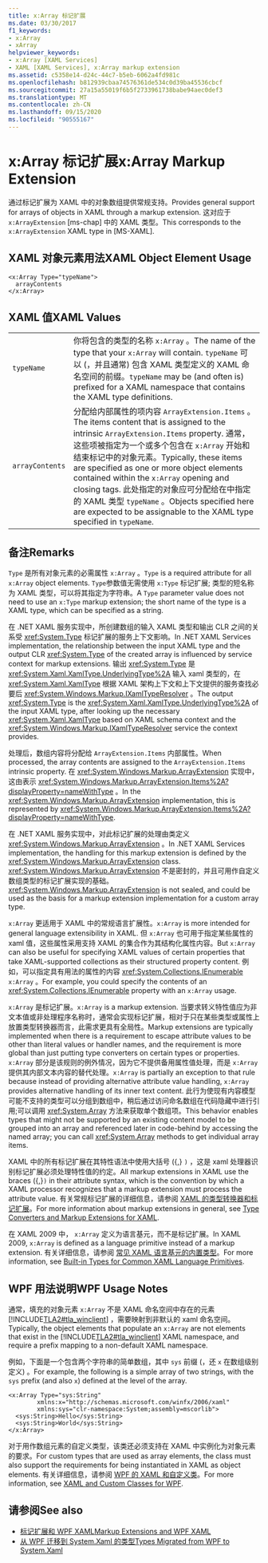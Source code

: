 ```yaml
---
title: x:Array 标记扩展
ms.date: 03/30/2017
f1_keywords:
- x:Array
- xArray
helpviewer_keywords:
- x:Array [XAML Services]
- XAML [XAML Services], x:Array markup extension
ms.assetid: c5358e14-d24c-44c7-b5eb-6062a4fd981c
ms.openlocfilehash: b812939cbaa74576361de534c0d39ba45536cbcf
ms.sourcegitcommit: 27a15a55019f6b5f2733961738babe94aec0def3
ms.translationtype: MT
ms.contentlocale: zh-CN
ms.lasthandoff: 09/15/2020
ms.locfileid: "90555167"
---
```

# <a name="xarray-markup-extension"></a><span data-ttu-id="6e023-102">x:Array 标记扩展</span><span class="sxs-lookup"><span data-stu-id="6e023-102">x:Array Markup Extension</span></span>

<span data-ttu-id="6e023-103">通过标记扩展为 XAML 中的对象数组提供常规支持。</span><span class="sxs-lookup"><span data-stu-id="6e023-103">Provides general support for arrays of objects in XAML through a markup extension.</span></span> <span data-ttu-id="6e023-104">这对应于 `x:ArrayExtension` [ms-chap] 中的 XAML 类型。</span><span class="sxs-lookup"><span data-stu-id="6e023-104">This corresponds to the `x:ArrayExtension` XAML type in [MS-XAML].</span></span>

## <a name="xaml-object-element-usage"></a><span data-ttu-id="6e023-105">XAML 对象元素用法</span><span class="sxs-lookup"><span data-stu-id="6e023-105">XAML Object Element Usage</span></span>

```xaml
<x:Array Type="typeName">
  arrayContents
</x:Array>
```

## <a name="xaml-values"></a><span data-ttu-id="6e023-106">XAML 值</span><span class="sxs-lookup"><span data-stu-id="6e023-106">XAML Values</span></span>

|||
|-|-|
|`typeName`|<span data-ttu-id="6e023-107">你将包含的类型的名称 `x:Array` 。</span><span class="sxs-lookup"><span data-stu-id="6e023-107">The name of the type that your `x:Array` will contain.</span></span> <span data-ttu-id="6e023-108">`typeName` 可以 (，并且通常) 包含 XAML 类型定义的 XAML 命名空间的前缀。</span><span class="sxs-lookup"><span data-stu-id="6e023-108">`typeName` may be (and often is) prefixed for a XAML namespace that contains the XAML type definitions.</span></span>|
|`arrayContents`|<span data-ttu-id="6e023-109">分配给内部属性的项内容 `ArrayExtension.Items` 。</span><span class="sxs-lookup"><span data-stu-id="6e023-109">The items content that is assigned to the intrinsic `ArrayExtension.Items` property.</span></span> <span data-ttu-id="6e023-110">通常，这些项被指定为一个或多个包含在 `x:Array` 开始和结束标记中的对象元素。</span><span class="sxs-lookup"><span data-stu-id="6e023-110">Typically, these items are specified as one or more object elements contained within the `x:Array` opening and closing tags.</span></span> <span data-ttu-id="6e023-111">此处指定的对象应可分配给在中指定的 XAML 类型 `typeName` 。</span><span class="sxs-lookup"><span data-stu-id="6e023-111">Objects specified here are expected to be assignable to the XAML type specified in `typeName`.</span></span>|

## <a name="remarks"></a><span data-ttu-id="6e023-112">备注</span><span class="sxs-lookup"><span data-stu-id="6e023-112">Remarks</span></span>

<span data-ttu-id="6e023-113">`Type` 是所有对象元素的必需属性 `x:Array` 。</span><span class="sxs-lookup"><span data-stu-id="6e023-113">`Type` is a required attribute for all `x:Array` object elements.</span></span> <span data-ttu-id="6e023-114">`Type`参数值无需使用 `x:Type` 标记扩展; 类型的短名称为 XAML 类型，可以将其指定为字符串。</span><span class="sxs-lookup"><span data-stu-id="6e023-114">A `Type` parameter value does not need to use an `x:Type` markup extension; the short name of the type is   a XAML type, which can be specified as a string.</span></span>

<span data-ttu-id="6e023-115">在 .NET XAML 服务实现中，所创建数组的输入 XAML 类型和输出 CLR 之间的关系受 <xref:System.Type> 标记扩展的服务上下文影响。</span><span class="sxs-lookup"><span data-stu-id="6e023-115">In .NET XAML Services implementation, the relationship between the input XAML type and the output CLR <xref:System.Type> of the created array is influenced by service context for markup extensions.</span></span> <span data-ttu-id="6e023-116">输出 <xref:System.Type> 是 <xref:System.Xaml.XamlType.UnderlyingType%2A> 输入 xaml 类型的，在 <xref:System.Xaml.XamlType> 根据 XAML 架构上下文和上下文提供的服务查找必要后 <xref:System.Windows.Markup.IXamlTypeResolver> 。</span><span class="sxs-lookup"><span data-stu-id="6e023-116">The output <xref:System.Type> is the <xref:System.Xaml.XamlType.UnderlyingType%2A> of the input XAML type, after looking up the necessary <xref:System.Xaml.XamlType> based on XAML schema context and the <xref:System.Windows.Markup.IXamlTypeResolver> service the context provides.</span></span>

<span data-ttu-id="6e023-117">处理后，数组内容将分配给 `ArrayExtension.Items` 内部属性。</span><span class="sxs-lookup"><span data-stu-id="6e023-117">When processed, the array contents are assigned to the `ArrayExtension.Items` intrinsic property.</span></span> <span data-ttu-id="6e023-118">在 <xref:System.Windows.Markup.ArrayExtension> 实现中，这由表示 <xref:System.Windows.Markup.ArrayExtension.Items%2A?displayProperty=nameWithType> 。</span><span class="sxs-lookup"><span data-stu-id="6e023-118">In the <xref:System.Windows.Markup.ArrayExtension> implementation, this is represented by <xref:System.Windows.Markup.ArrayExtension.Items%2A?displayProperty=nameWithType>.</span></span>

<span data-ttu-id="6e023-119">在 .NET XAML 服务实现中，对此标记扩展的处理由类定义 <xref:System.Windows.Markup.ArrayExtension> 。</span><span class="sxs-lookup"><span data-stu-id="6e023-119">In .NET XAML Services implementation, the handling for this markup extension is defined by the <xref:System.Windows.Markup.ArrayExtension> class.</span></span> <span data-ttu-id="6e023-120"><xref:System.Windows.Markup.ArrayExtension> 不是密封的，并且可用作自定义数组类型的标记扩展实现的基础。</span><span class="sxs-lookup"><span data-stu-id="6e023-120"><xref:System.Windows.Markup.ArrayExtension> is not sealed, and could be used as the basis for a markup extension implementation for a custom array type.</span></span>

<span data-ttu-id="6e023-121">`x:Array` 更适用于 XAML 中的常规语言扩展性。</span><span class="sxs-lookup"><span data-stu-id="6e023-121">`x:Array` is more intended for general language extensibility in XAML.</span></span> <span data-ttu-id="6e023-122">但 `x:Array` 也可用于指定某些属性的 xaml 值，这些属性采用支持 XAML 的集合作为其结构化属性内容。</span><span class="sxs-lookup"><span data-stu-id="6e023-122">But `x:Array` can also be useful for specifying XAML values of certain properties that take XAML-supported collections as their structured property content.</span></span> <span data-ttu-id="6e023-123">例如，可以指定具有用法的属性的内容 <xref:System.Collections.IEnumerable> `x:Array` 。</span><span class="sxs-lookup"><span data-stu-id="6e023-123">For example, you could specify the contents of an <xref:System.Collections.IEnumerable> property with an `x:Array` usage.</span></span>

<span data-ttu-id="6e023-124">`x:Array` 是标记扩展。</span><span class="sxs-lookup"><span data-stu-id="6e023-124">`x:Array` is a markup extension.</span></span> <span data-ttu-id="6e023-125">当要求转义特性值应为非文本值或非处理程序名称时，通常会实现标记扩展，相对于只在某些类型或属性上放置类型转换器而言，此需求更具有全局性。</span><span class="sxs-lookup"><span data-stu-id="6e023-125">Markup extensions are typically implemented when there is a requirement to escape attribute values to be other than literal values or handler names, and the requirement is more global than just putting type converters on certain types or properties.</span></span> <span data-ttu-id="6e023-126">`x:Array` 部分是该规则的例外情况，因为它不提供备用属性值处理，而是 `x:Array` 提供其内部文本内容的替代处理。</span><span class="sxs-lookup"><span data-stu-id="6e023-126">`x:Array` is partially an exception to that rule because instead of providing alternative attribute value handling, `x:Array` provides alternative handling of its inner text content.</span></span> <span data-ttu-id="6e023-127">此行为使现有内容模型可能不支持的类型可以分组到数组中，稍后通过访问命名数组在代码隐藏中进行引用;可以调用 <xref:System.Array> 方法来获取单个数组项。</span><span class="sxs-lookup"><span data-stu-id="6e023-127">This behavior enables types that might not be supported by an existing content model to be grouped into an array and referenced later in code-behind by accessing the named array; you can call <xref:System.Array> methods to get individual array items.</span></span>

<span data-ttu-id="6e023-128">XAML 中的所有标记扩展在其特性语法中使用大括号 ({,} `)` ，这是 xaml 处理器识别标记扩展必须处理特性值的约定。</span><span class="sxs-lookup"><span data-stu-id="6e023-128">All markup extensions in XAML use the braces ({,}`)` in their attribute syntax, which is the convention by which a XAML processor recognizes that a markup extension must process the attribute value.</span></span> <span data-ttu-id="6e023-129">有关常规标记扩展的详细信息，请参阅 [XAML 的类型转换器和标记扩展](type-converters-and-markup-extensions.md)。</span><span class="sxs-lookup"><span data-stu-id="6e023-129">For more information about markup extensions in general, see [Type Converters and Markup Extensions for XAML](type-converters-and-markup-extensions.md).</span></span>

<span data-ttu-id="6e023-130">在 XAML 2009 中， `x:Array` 定义为语言基元，而不是标记扩展。</span><span class="sxs-lookup"><span data-stu-id="6e023-130">In XAML 2009, `x:Array` is defined as a language primitive instead of a markup extension.</span></span> <span data-ttu-id="6e023-131">有关详细信息，请参阅 [常见 XAML 语言基元的内置类型](types-for-primitives.md)。</span><span class="sxs-lookup"><span data-stu-id="6e023-131">For more information, see [Built-in Types for Common XAML Language Primitives](types-for-primitives.md).</span></span>

## <a name="wpf-usage-notes"></a><span data-ttu-id="6e023-132">WPF 用法说明</span><span class="sxs-lookup"><span data-stu-id="6e023-132">WPF Usage Notes</span></span>

<span data-ttu-id="6e023-133">通常，填充的对象元素 `x:Array` 不是 XAML 命名空间中存在的元素 [!INCLUDE[TLA2#tla_winclient](../../../includes/tla2sharptla-winclient-md.md)] ，需要映射到非默认的 xaml 命名空间。</span><span class="sxs-lookup"><span data-stu-id="6e023-133">Typically, the object elements that populate an `x:Array` are not elements that exist in the [!INCLUDE[TLA2#tla_winclient](../../../includes/tla2sharptla-winclient-md.md)] XAML namespace, and require a prefix mapping to a non-default XAML namespace.</span></span>

<span data-ttu-id="6e023-134">例如，下面是一个包含两个字符串的简单数组，其中 `sys` 前缀 (，还 `x` 在数组级别定义) 。</span><span class="sxs-lookup"><span data-stu-id="6e023-134">For example, the following is a simple array of two strings, with the `sys` prefix (and also `x`) defined at the level of the array.</span></span>

```xaml
<x:Array Type="sys:String"
        xmlns:x="http://schemas.microsoft.com/winfx/2006/xaml"
        xmlns:sys="clr-namespace:System;assembly=mscorlib">
  <sys:String>Hello</sys:String>
  <sys:String>World</sys:String>
</x:Array>
```

<span data-ttu-id="6e023-135">对于用作数组元素的自定义类型，该类还必须支持在 XAML 中实例化为对象元素的要求。</span><span class="sxs-lookup"><span data-stu-id="6e023-135">For custom types that are used as array elements, the class must also support the requirements for being instantiated in XAML as object elements.</span></span> <span data-ttu-id="6e023-136">有关详细信息，请参阅 [WPF 的 XAML 和自定义类](/dotnet/desktop/wpf/advanced/xaml-and-custom-classes-for-wpf)。</span><span class="sxs-lookup"><span data-stu-id="6e023-136">For more information, see [XAML and Custom Classes for WPF](/dotnet/desktop/wpf/advanced/xaml-and-custom-classes-for-wpf).</span></span>

## <a name="see-also"></a><span data-ttu-id="6e023-137">请参阅</span><span class="sxs-lookup"><span data-stu-id="6e023-137">See also</span></span>

- [<span data-ttu-id="6e023-138">标记扩展和 WPF XAML</span><span class="sxs-lookup"><span data-stu-id="6e023-138">Markup Extensions and WPF XAML</span></span>](/dotnet/desktop/wpf/advanced/markup-extensions-and-wpf-xaml)
- [<span data-ttu-id="6e023-139">从 WPF 迁移到 System.Xaml 的类型</span><span class="sxs-lookup"><span data-stu-id="6e023-139">Types Migrated from WPF to System.Xaml</span></span>](/dotnet/desktop/wpf/advanced/types-migrated-from-wpf-to-system)

